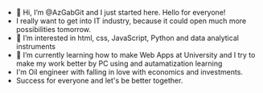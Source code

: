- 👋 Hi, I’m @AzGabGit and I just started here. Hello for everyone!
- I really want to get into IT industry, because it could open much more possibilities tomorrow.
- 👀 I’m interested in html, css, JavaScript, Python and data analytical instruments
- 🌱 I’m currently learning how to make Web Apps at University and I try to make my work better by PC using and autamatization learning 
- I'm Oil engineer with falling in love with economics and investments.
- Success for everyone and let's be better together.

<!---
AzGabGit/AzGabGit is a ✨ special ✨ repository because its `README.md` (this file) appears on your GitHub profile.
You can click the Preview link to take a look at your changes.
--->
